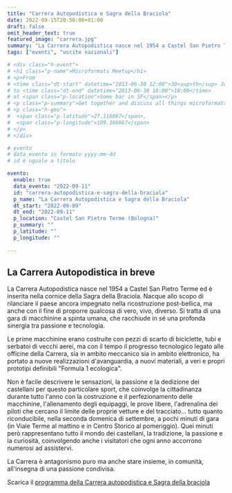 ```yaml
---
title: "Carrera Autopodistica e Sagra della Braciola"
date: 2022-09-15T20:50:00+01:00
draft: false
omit_header_text: true
featured_image: "carrera.jpg"
summary: "La Carrera Autopodistica nasce nel 1954 a Castel San Pietro Terme ed è inserita nella cornice della Sagra della Braciola ..."
tags: ["eventi", "uscite nazionali"]

# <div class="h-event">
# <h1 class="p-name">Microformats Meetup</h1>
# <p>From 
# <time class="dt-start" datetime="2013-06-30 12:00">30<sup>th</sup> June 2013, 12:00</time>
# to <time class="dt-end" datetime="2013-06-30 18:00">18:00</time>
# at <span class="p-location">Some bar in SF</span></p>
# <p class="p-summary">Get together and discuss all things microformats-related.</p>
# <p class="h-geo">
#  <span class="p-latitude">27.116667</span>,
#  <span class="p-longitude">109.366667</span>
# </p>
# </div>

# evento 
# data_evento in formato yyyy-mm-dd
# id è uguale a titolo

evento:
  enable: true
  data_evento: "2022-09-11"
  id: "carrera-autopodistica-e-sagra-della-braciola"
  p_name: "La Carrera Autopodistica e Sagra della Braciola"
  dt_start: "2022-09-09"
  dt_end: "2022-09-11"
  p_location: "Castel San Pietro Terme (Bologna)"
  p_summary: ""
  p_latitude: ""
  p_longitude: ""
  
---
```


## La Carrera Autopodistica in breve

La Carrera Autopodistica nasce nel 1954 a Castel San Pietro Terme ed è inserita nella cornice della Sagra della Braciola. Nacque allo scopo di rilanciare il paese ancora impegnato nella ricostruzione post-bellica, ma anche con il fine di proporre qualcosa di vero, vivo, diverso. Si tratta di una gara di macchinine a spinta umana, che racchiude in sé una profonda sinergia tra passione e tecnologia.

Le prime macchinine erano costruite con pezzi di scarto di biciclette, tubi e serbatoi di vecchi aerei, ma con il tempo il progresso tecnologico legato alle officine della Carrera, sia in ambito meccanico sia in ambito elettronico, ha portato a nuove realizzazioni d'avanguardia, a nuovi materiali, a veri e propri prototipi definibili "Formula 1 ecologica".

Non è facile descrivere le sensazioni, la passione e la dedizione dei castellani per questo particolare sport, che coinvolge la cittadinanza durante tutto l'anno con la costruzione e il perfezionamento delle macchinine, l'allenamento degli equipaggi, le prove libere, l'adrenalina dei piloti che cercano il limite delle proprie vetture e del tracciato... tutto quanto riconducibile, nella seconda domenica di settembre, a pochi minuti di gara (in Viale Terme al mattino e in Centro Storico al pomeriggio). Quei minuti però rappresentano tutto il mondo dei castellani, la tradizione, la passione e la curiosità, coinvolgendo anche i visitatori che ogni anno accorrono numerosi ad assistervi.

La Carrera è antagonismo puro ma anche stare insieme, in comunità, all'insegna di una passione condivisa.

Scarica il [programma della Carrera autopodistica e Sagra della braciola](ProgrammaCarrera.pdf)

